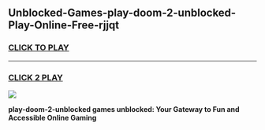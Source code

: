 
## Unblocked-Games-play-doom-2-unblocked-Play-Online-Free-rjjqt
<h3>
<a href="https://premium76.site?title=play-doom-2-unblocked&ref=26A">CLICK TO PLAY</a></h3>
<hr>

<h3>
<a href="https://premium76.site?title=play-doom-2-unblocked&ref=26A">CLICK 2 PLAY</a>
  
</h3>

<a href="https://premium76.site?title=play-doom-2-unblocked&ref=26A"><img src="https://clearcache.store/games.png"></a>


**play-doom-2-unblocked games unblocked: Your Gateway to Fun and Accessible Online Gaming**
